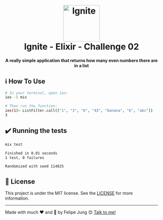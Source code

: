 <h1 align="center">
    <img width="120" alt="Ignite" src="https://res.cloudinary.com/dqcqifjms/image/upload/v1615216700/felipejung/ignite.png" />
    <br>
    Ignite - Elixir - Challenge 02
</h1>

<h4 align="center">
  A really simple application that returns how many even numbers there are in a list
</h4>



## :information_source: How To Use

```bash
# In your terminal, open iex:
iex -S mix

# Then run the function:
iex(1)> ListFilter.call(["1", "3", "6", "43", "banana", "6", "abc"])
3
```

## :heavy_check_mark: Running the tests

```bash
mix test

Finished in 0.01 seconds
1 test, 0 failures

Randomized with seed 114825
```

## :memo: License
This project is under the MIT license. See the [LICENSE](https://github.com/felipe-jm/gobarber-frontend-typescript/blob/master/LICENSE) for more information.

---

Made with much :heart: and :muscle: by Felipe Jung :blush: <a href="https://www.linkedin.com/in/felipe-jung/">Talk to me!</a>